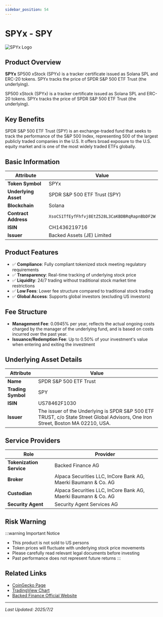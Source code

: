 ```yaml
---
sidebar_position: 54
---
```


# SPYx - SPY

![SPYx Logo](/img/tokens/spyx.svg)

## Product Overview

**SPYx** SP500 xStock (SPYx) is a tracker certificate issued as Solana SPL and ERC-20 tokens. SPYx tracks the price of SPDR S&P 500 ETF Trust (the underlying).

SP500 xStock (SPYx) is a tracker certificate issued as Solana SPL and ERC-20 tokens. SPYx tracks the price of SPDR S&P 500 ETF Trust (the underlying).

## Key Benefits

SPDR S&P 500 ETF Trust (SPY) is an exchange-traded fund that seeks to track the performance of the S&P 500 Index, representing 500 of the largest publicly traded companies in the U.S. It offers broad exposure to the U.S. equity market and is one of the most widely traded ETFs globally.

## Basic Information

| Attribute | Value |
|------|----|
| **Token Symbol** | SPYx |
| **Underlying Asset** | SPDR S&P 500 ETF Trust (SPY) |
| **Blockchain** | Solana |
| **Contract Address** | `XsoCS1TfEyfFhfvj8EtZ528L3CaKBDBRqRapnBbDF2W` |
| **ISIN** | CH1436219716 |
| **Issuer** | Backed Assets (JE) Limited |

## Product Features

- ✅ **Compliance**: Fully compliant tokenized stock meeting regulatory requirements
- ✅ **Transparency**: Real-time tracking of underlying stock price
- ✅ **Liquidity**: 24/7 trading without traditional stock market time restrictions
- ✅ **Low Fees**: Lower fee structure compared to traditional stock trading
- ✅ **Global Access**: Supports global investors (excluding US investors)

## Fee Structure

- **Management Fee**: 0.0945% per year, reflects the actual ongoing costs charged by the manager of the underlying fund, and is based on costs incurred over the past year.
- **Issuance/Redemption Fee**: Up to 0.50% of your investment's value when entering and exiting the investment

## Underlying Asset Details

| Attribute | Value |
|------|----|
| **Name** | SPDR S&P 500 ETF Trust |
| **Trading Symbol** | SPY |
| **ISIN** | US78462F1030 |
| **Issuer** | The issuer of the Underlying is SPDR S&P 500 ETF TRUST, c/o State Street Global Advisors, One Iron Street, Boston MA 02210, USA. |

## Service Providers

| Role | Provider |
|------|----|
| **Tokenization Service** | Backed Finance AG |
| **Broker** | Alpaca Securities LLC, InCore Bank AG, Maerki Baumann & Co. AG |
| **Custodian** | Alpaca Securities LLC, InCore Bank AG, Maerki Baumann & Co. AG |
| **Security Agent** | Security Agent Services AG |

## Risk Warning

:::warning Important Notice
- This product is not sold to US persons
- Token prices will fluctuate with underlying stock price movements
- Please carefully read relevant legal documents before investing
- Past performance does not represent future returns
:::

## Related Links

- [CoinGecko Page](https://www.coingecko.com/)
- [TradingView Chart](https://www.tradingview.com/)
- [Backed Finance Official Website](https://backed.fi/)

---

*Last Updated: 2025/7/2*
